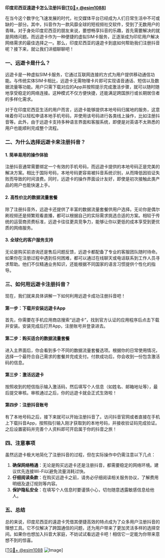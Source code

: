 **印度尼西亚遠遊卡怎么注册抖音[[TG💪+ @esim1088](https://t.me/s/esim1088)]**

在当今这个数字化飞速发展的时代，社交媒体平台已经成为人们日常生活中不可或缺的一部分。其中，抖音作为一款风靡全球的短视频社交软件，受到了无数用户的青睐。对于身处印度尼西亚的朋友来说，要想畅享抖音的乐趣，首先需要解决的就是网络问题。而远遊卡作为一种便捷的虚拟SIM卡服务，正逐渐成为印尼用户解决网络需求的最佳选择之一。那么，印度尼西亚的遠遊卡到底如何帮助我们注册抖音呢？接下来，就让我们详细聊聊吧！

### 一、远遊卡是什么？

远遊卡是一种虚拟SIM卡服务，它通过互联网连接的方式为用户提供移动通信功能。与传统实体SIM卡相比，远遊卡无需物理卡片即可实现语音通话、短信以及数据流量等功能。用户只需下载对应的App并按照提示完成激活步骤，就可以随时随地享受稳定的网络连接。这种模式不仅方便快捷，还能满足跨国旅行或长期居住者的多样化需求。

对于在印度尼西亚生活的用户而言，远遊卡能够提供本地号码归属地的服务，这意味着你可以轻松申请本地手机号码，并使用该号码进行各类线上操作，比如注册抖音等。此外，由于远遊卡支持多种语言界面和客服系统，即便是对英语不太熟悉的用户也能顺利完成整个流程。

### 二、为什么选择远遊卡来注册抖音？

#### 1. 简单易用的操作体验

注册抖音通常需要绑定一个有效的手机号码，而远遊卡提供的本地号码正是完美的解决方案。相比于国际号码，本地号码更容易被抖音系统识别，从而降低因验证失败而导致的时间浪费。同时，远遊卡的操作界面设计友好，即使是初次接触此类产品的用户也能快速上手。

#### 2. 高性价比的数据流量套餐

除了注册抖音外，远遊卡还提供了丰富的数据流量套餐供用户选择。无论你是偶尔刷视频还是频繁观看直播，都可以根据自己的实际需求挑选合适的方案。相较于传统的运营商资费标准，远遊卡往往更具竞争力，能够让你以更低的成本享受到更优质的网络服务。

#### 3. 全球化的客户服务支持

无论是购买前咨询还是售后问题反馈，远遊卡都配备了专业的客服团队随时待命。如果你在注册过程中遇到任何困难，都可以通过在线聊天或电话联系到工作人员寻求帮助。他们不仅精通业务知识，还能根据不同国家的语言习惯提供个性化的指导。

### 三、如何用远遊卡注册抖音？

现在，我们就来具体讲解一下如何利用远遊卡成功注册抖音吧！

#### 第一步：下载并安装远遊卡App

首先，你需要在手机应用商店搜索“远遊卡”，找到官方认证的应用程序后点击下载并安装。安装完成后打开App，注册账号并登录进去。

#### 第二步：购买适合的数据流量套餐

进入主界面后，你会看到多个不同的数据流量套餐选项。根据你的日常使用情况，选择一个最符合自己需求的套餐并完成支付。付款成功后，你会收到一份包含激活码的信息。

#### 第三步：激活远遊卡

按照收到的短信指示输入激活码，然后填写个人信息（如姓名、邮箱地址等），最后提交审核。审核通过之后，你的远遊卡就会正式生效啦！

#### 第四步：注册抖音账号

有了本地号码之后，接下来就可以开始注册抖音了。访问抖音官网或者直接在手机上下载抖音App，按照指引输入刚才获取到的本地号码，并接收验证码完成验证。之后设置密码并完善个人资料即可开启属于你的抖音之旅！

### 四、注意事项

虽然远遊卡极大地简化了注册抖音的过程，但在实际操作中仍需注意以下几点：

1. **确保网络畅通**：无论是购买远遊卡还是注册抖音，都需要稳定的网络环境。建议优先连接Wi-Fi以避免流量消耗过快。
2. **仔细阅读条款**：在购买远遊卡之前，请务必仔细阅读相关服务协议，了解费用明细及退订规则等内容。
3. **保护隐私安全**：在填写个人信息时要谨慎小心，切勿随意透露敏感信息给他人。

### 五、总结

总的来说，印度尼西亚的遠遊卡凭借其便捷高效的特点成为了众多用户注册抖音的理想工具。它不仅解决了跨国通信的问题，还为用户带来了更加灵活多样的选择空间。如果你也想加入抖音大家庭，不妨试试看远遊卡吧！相信它一定能为你带来意想不到的惊喜。

[[TG💪+ @esim1088](https://t.me/s/esim1088) ![Image](https://i.postimg.cc/4NQfJmqS/Snipaste-2025-05-13-00-14-12.png)]